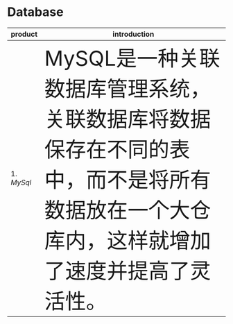 # Database
| product | introduction |
| ------- | ------------ |
| 1. *MySql* | <font size=7 >MySQL是一种关联数据库管理系统，关联数据库将数据保存在不同的表中，而不是将所有数据放在一个大仓库内，这样就增加了速度并提高了灵活性。</font> |
